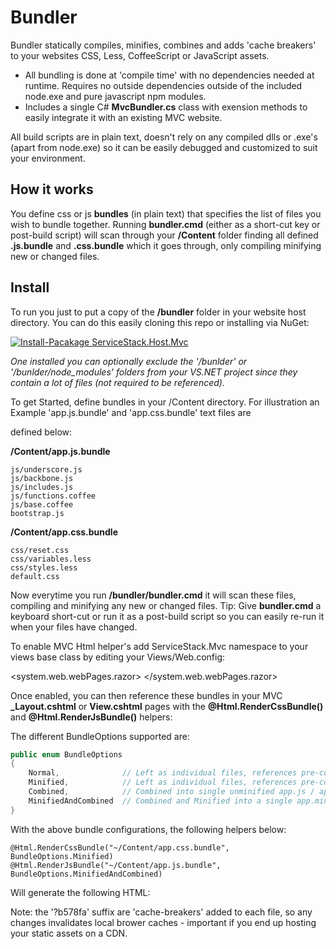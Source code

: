 # Bundler

Bundler statically compiles, minifies, combines and adds 'cache breakers' to your websites CSS, Less, CoffeeScript or JavaScript assets. 

  - All bundling is done at 'compile time' with no dependencies needed at runtime. Requires no outside dependencies outside of the included node.exe and pure javascript npm modules. 
  - Includes a single C# **MvcBundler.cs** class with exension methods to easily integrate it with an existing MVC website.

All build scripts are in plain text, doesn't rely on any compiled dlls or .exe's (apart from node.exe) so it can be easily debugged and customized to suit your environment. 

## How it works

You define css or js **bundles** (in plain text) that specifies the list of files you wish to bundle together. Running **bundler.cmd** (either as a short-cut key or post-build script) will scan through your **/Content** folder finding all defined **.js.bundle** and **.css.bundle** which it goes through, only compiling minifying new or changed files.

## Install

To run you just to put a copy of the **/bundler** folder in your website host directory. You can do this easily cloning this repo or installing via NuGet:

[![Install-Pacakage ServiceStack.Host.Mvc](http://www.servicestack.net/img/nuget-bundler.png)](https://nuget.org/packages/Bundler)

*One installed you can optionally exclude the '/bunlder' or '/bunlder/node_modules' folders from your VS.NET project since they contain a lot of files (not required to be referenced).*

To get Started, define bundles in your /Content directory. For illustration an Example 'app.js.bundle' and 'app.css.bundle' text files are 

defined below:

**/Content/app.js.bundle**

	js/underscore.js
	js/backbone.js
	js/includes.js
	js/functions.coffee
	js/base.coffee
	bootstrap.js

**/Content/app.css.bundle**
	
	css/reset.css
	css/variables.less
	css/styles.less
	default.css

Now everytime you run **/bundler/bundler.cmd** it will scan these files, compiling and minifying any new or changed files. 
Tip: Give **bundler.cmd** a keyboard short-cut or run it as a post-build script so you can easily re-run it when your files have changed.

To enable MVC Html helper's add ServiceStack.Mvc namespace to your views base class by editing your Views/Web.config:

  <system.web.webPages.razor>
    <pages pageBaseType="System.Web.Mvc.WebViewPage">
      <namespaces>
        <add namespace="System.Web.Mvc" />
        <add namespace="System.Web.Mvc.Ajax" />
        <add namespace="System.Web.Mvc.Html" />
        <add namespace="System.Web.Routing" />
        <add namespace="ServiceStack.Mvc" />    <!-- Enable Html Exentions -->
      </namespaces>
    </pages>
  </system.web.webPages.razor>

Once enabled, you can then reference these bundles in your MVC **_Layout.cshtml** or **View.cshtml** pages with the **@Html.RenderCssBundle()** and **@Html.RenderJsBundle()** helpers:

The different BundleOptions supported are:

```csharp
public enum BundleOptions
{
    Normal,              // Left as individual files, references pre-compiled .js / .css files
    Minified,            // Left as individual files, references pre-compiled and minified .min.js / .min.css files
    Combined,            // Combined into single unminified app.js / app.css file
    MinifiedAndCombined  // Combined and Minified into a single app.min.js / app.min.css file
}
```  

With the above bundle configurations, the following helpers below:

    @Html.RenderCssBundle("~/Content/app.css.bundle", BundleOptions.Minified)
    @Html.RenderJsBundle("~/Content/app.js.bundle", BundleOptions.MinifiedAndCombined)

Will generate the following HTML:

<link href="/Content/css/reset.min.css?b578fa" rel="stylesheet" />
<link href="/Content/css/variables.min.css?b578fa" rel="stylesheet" />
<link href="/Content/css/styles.min.css?b578fa" rel="stylesheet" />
<link href="/Content/default.min.css?b578fa" rel="stylesheet" />

<script src="/Content/app.min.js?b578fa" type="text/javascript"></script>

Note: the '?b578fa' suffix are 'cache-breakers' added to each file, so any changes invalidates local brower caches - important if you end up hosting your static assets on a CDN.

